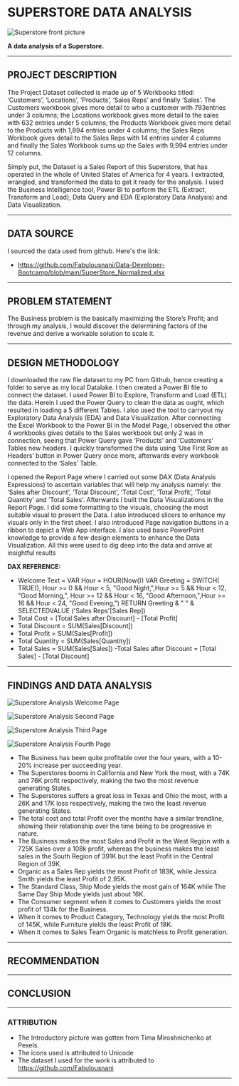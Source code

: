 # SUPERSTORE DATA ANALYSIS
![Superstore front picture](https://user-images.githubusercontent.com/78387629/185406525-a28f2914-2391-4fc9-a05f-99bf221d9e6b.png)

__A data analysis of a Superstore.__
___
## PROJECT DESCRIPTION
The Project Dataset collected is made up of 5 Workbooks titled: ‘Customers’, ‘Locations’, ‘Products’, ‘Sales Reps’ and finally ‘Sales’. The Customers workbook gives more detail to who a customer with 793entries under 3 columns; the Locations workbook gives more detail to the sales with 632 entries under 5 columns; the Products Workbook gives more detail to the Products with 1,894 entries under 4 columns; the Sales Reps Workbook gives detail to the Sales Reps with 14 entries under 4 columns and finally the Sales Workbook sums up the Sales with 9,994 entries under 12 columns.

Simply put, the Dataset is a Sales Report of this Superstore, that has operated in the whole of United States of America for 4 years.
I extracted, wrangled, and transformed the data to get it ready for the analysis. I used the Business Intelligence tool, Power BI to perform the ETL (Extract, Transform and Load), Data Query and EDA (Exploratory Data Analysis) and Data Visualization.
___
## DATA SOURCE
I sourced the data used from github. Here's the link:
- https://github.com/Fabulousnani/Data-Developer-Bootcamp/blob/main/SuperStore_Normalized.xlsx
___
## PROBLEM STATEMENT
The Business problem is the basically maximizing the Store’s Profit; and through my analysis, I would discover the determining factors of the revenue and derive a workable solution to scale it.
___
## DESIGN METHODOLOGY
I downloaded the raw file dataset to my PC from Github, hence creating a folder to serve as my local Datalake.
I then created a Power BI file to connect the dataset. I used Power BI to Explore, Transform and Load (ETL) the data. Herein I used the Power Query to clean the data as ought, which resulted in loading a 5 different Tables. I also used the tool to carryout my Exploratory Data Analysis (EDA) and Data Visualization.
After connecting the Excel Workbook to the Power BI in the Model Page, I observed the other 4 workbooks gives details to the Sales workbook but only 2 was in connection, seeing that Power Query gave ‘Products’ and ‘Customers’ Tables new headers. I quickly transformed the data using ‘Use First Row as Headers’ button in Power Query once more, afterwards every workbook connected to the ‘Sales’ Table.

I opened the Report Page where I carried out some DAX (Data Analysis Expressions) to ascertain variables that will help my analysis namely: the ‘Sales after Discount’, ‘Total Discount’, ‘Total Cost’, ‘Total Profit’, ‘Total Quantity’ and ‘Total Sales’. Afterwards I built the Data Visualizations in the Report Page. I did some formatting to the visuals, choosing the most suitable visual to present the Data. I also introduced slicers to enhance my visuals only in the first sheet. I also introduced Page navigation buttons in a ribbon to depict a Web App interface.
I also used basic PowerPoint knowledge to provide a few design elements to enhance the Data Visualization.
All this were used to dig deep into the data and arrive at insightful results

__DAX REFERENCE:__
- Welcome Text = VAR Hour = HOUR(Now()) VAR Greeting = SWITCH( TRUE(),
Hour >= 0 && Hour < 5, "Good Night,",Hour >= 5 && Hour < 12, "Good Morning,", Hour >= 12 && Hour < 16, "Good Afternoon,",Hour >= 16 && Hour < 24, "Good Evening,") RETURN Greeting & " " & SELECTEDVALUE ('Sales Reps'[Sales Rep])
- Total Cost = [Total Sales after Discount] - [Total Profit]
- Total Discount = SUM(Sales[Discount])
- Total Profit = SUM(Sales[Profit])
- Total Quantity = SUM(Sales[Quantity])
- Total Sales = SUM(Sales[Sales])
-Total Sales after Discount = [Total Sales] - [Total Discount]

___
## FINDINGS AND DATA ANALYSIS
![Superstore Analysis Welcome Page](https://user-images.githubusercontent.com/78387629/186147511-0d9d44e0-79fe-41d7-b73a-54e7dd09290f.jpg)

![Superstore Analysis Second Page](https://user-images.githubusercontent.com/78387629/186147544-8dd361f6-bbb0-4653-be2d-7ce525809182.jpg)

![Superstore Analysis Third Page](https://user-images.githubusercontent.com/78387629/186147586-e940e314-4e8e-4ef3-a78d-c63d7d076baf.jpg)

![Superstore Analysis Fourth Page](https://user-images.githubusercontent.com/78387629/186147632-53c52c90-6d54-4e48-8a5f-1ed3bd6d0a38.jpg)

-	The Business has been quite profitable over the four years, with a 10-20% increase per succeeding year.
-	The Superstores booms in California and New York the most, with a 74K and 76K profit respectively, making the two the most revenue generating States.
-	The Superstores suffers a great loss in Texas and Ohio the most, with a 26K and 17K loss respectively, making the two the least revenue generating States.
-	The total cost and total Profit over the months have a similar trendline, showing their relationship over the time being to be progressive in nature.
-	The Business makes the most Sales and Profit in the West Region with a 725K Sales over a 108k profit, whereas the business makes the least sales in the South Region of 391K but the least Profit in the Central Region of 39K.
-	Organic as a Sales Rep yields the most Profit of 183K, while Jessica Smith yields the least Profit of 2.95K.
-	The Standard Class, Ship Mode yields the most gain of 164K while The Same Day Ship Mode yields just about 16K.
-	The Consumer segment when it comes to Customers yields the most profit of 134k for the Business.
-	When it comes to Product Category, Technology yields the most Profit of 145K, while Furniture yields the least Profit of 18K.
-	When it comes to Sales Team Organic is matchless to Profit generation.
___
## RECOMMENDATION
___
## CONCLUSION
___
### ATTRIBUTION
- The Introductory picture was gotten from Tima Miroshnichenko at Pexels.
- The icons used is attributed to Unicode
- The dataset I used for the work is attributed to https://github.com/Fabulousnani
___
